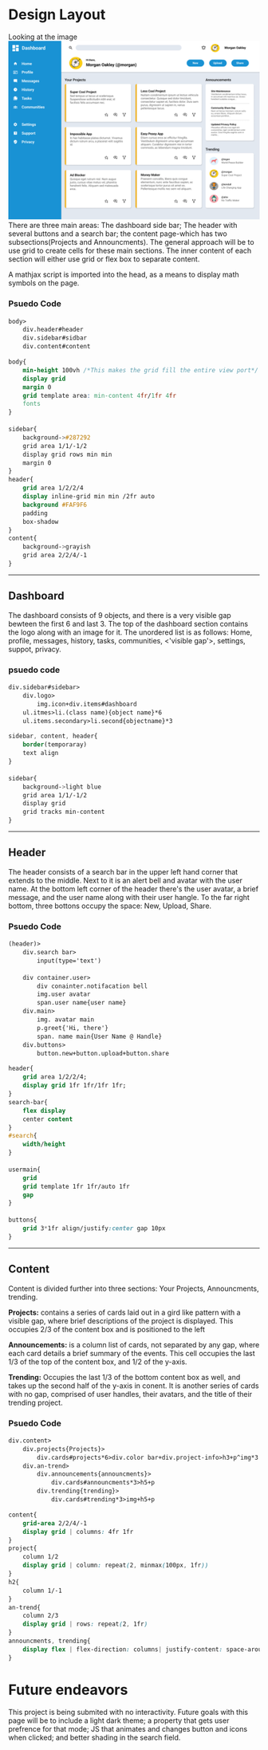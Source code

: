 # Design Layout
Looking at the image 
![dashboard-template](dashboard-project.png)
There are three main areas: The dashboard side bar; The header with several buttons and a search bar; the content page-which has two subsections(Projects and Announcments). The general approach will be to use grid to create cells for these main sections. The inner content of each section will either use grid or flex box to separate content.

A mathjax script is imported into the head, as a means to display math symbols on the page. 

### Psuedo Code
```html
body>
    div.header#header
    div.sidebar#sidbar
    div.content#content
```
```css
body{
    min-height 100vh /*This makes the grid fill the entire view port*/
    display grid
    margin 0
    grid template area: min-content 4fr/1fr 4fr
    fonts
}

sidebar{
    background->#287292
    grid area 1/1/-1/2
    display grid rows min min
    margin 0
}
header{
    grid area 1/2/2/4
    display inline-grid min min /2fr auto
    background #FAF9F6
    padding 
    box-shadow
}
content{
    background->grayish
    grid area 2/2/4/-1
}
```

---

## Dashboard

The dashboard consists of 9 objects, and there is a very visible gap bewteen the first 6 and last 3.
The top of the dashboard section contains the logo along with an image for it.
The unordered list is as follows: Home, profile, messages, history, tasks, communities, <'visible gap'>,
settings, suppot, privacy.


### psuedo code

```html
div.sidebar#sidebar>
    div.logo>
        img.icon+div.items#dashboard
    ul.itmes>li.(class name){object name}*6
    ul.items.secondary>li.second{objectname}*3
```
```css
sidebar, content, header{
    border(temporaray)
    text align
}

sidebar{
    background->light blue
    grid area 1/1/-1/2
    display grid
    grid tracks min-content
}
```

---

## Header
The header consists of a search bar in the upper left hand corner that extends to the middle. Next to it is an
alert bell and avatar with the user name. At the bottom left corner of the header there's the user avatar, a
brief message, and the user name along with their user hangle. To the far right bottom, three bottons occupy the
space: New, Upload, Share.

### Psuedo Code
```html
(header)>
    div.search bar>
        input(type='text')
    
    div container.user>
        div conainter.notifacation bell
        img.user avatar
        span.user name{user name}
    div.main>
        img. avatar main
        p.greet{'Hi, there'}
        span. name main{User Name @ Handle}
    div.buttons>
        button.new+button.upload+button.share
```
```css
header{
    grid area 1/2/2/4;
    display grid 1fr 1fr/1fr 1fr;
}
search-bar{
    flex display
    center content
}
#search{
    width/height
}

usermain{
    grid
    grid template 1fr 1fr/auto 1fr
    gap
}

buttons{
    grid 3*1fr align/justify:center gap 10px
}
```

---

## Content
Content is divided further into three sections: Your Projects, Announcments, trending.

<b>Projects:</b> contains a series of cards laid out in a gird like pattern with a visible gap, where brief 
descriptions of the project is displayed. This occupies 2/3 of the content box and is positioned to the left

<b>Announcements:</b> is a column list of cards, not separated by any gap, where each card details a brief 
summary of the events. This cell occupies the last 1/3 of the top of the content box, and 1/2 of the y-axis.

<b>Trending:</b> Occupies the last 1/3 of the bottom content box as well, and takes up the second half of the y-axis
in conent. It is another series of cards with no gap, comprised of user handles, their avatars, and the title of their
trending project.

### Psuedo Code

```html
div.content>
    div.projects{Projects}>
        div.cards#projects*6>div.color bar+div.project-info>h3+p^img*3
    div.an-trend>
        div.announcements{announcments}>
            div.cards#announcments*3>h5+p 
        div.trending{trending}>
            div.cards#trending*3>img+h5+p 
```

```css
content{
    grid-area 2/2/4/-1
    display grid | columns: 4fr 1fr
}
project{
    column 1/2
    display grid | column: repeat(2, minmax(100px, 1fr))
}
h2{
    column 1/-1
}
an-trend{
    column 2/3
    display grid | rows: repeat(2, 1fr)
}
announcments, trending{
    display flex | flex-direction: columns| justify-content: space-around
}
```

# Future endeavors
This project is being submited with no interactivity. Future goals with this page will be to include a light
dark theme; a property that gets user prefrence for that mode; JS that animates and changes button and icons
when clicked; and better shading in the search field.
